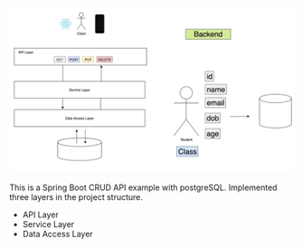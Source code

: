 <p align=center>
    <img src="./img/structure.png">
</p>

This is a Spring Boot CRUD API example with postgreSQL. Implemented three layers in the project structure.

- API Layer
- Service Layer
- Data Access Layer